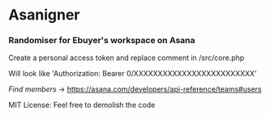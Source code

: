 # Asanigner

### Randomiser for Ebuyer's workspace on Asana

Create a personal access token and replace comment in /src/core.php

Will look like 'Authorization: Bearer 0/XXXXXXXXXXXXXXXXXXXXXXXXX'


*Find members* -> https://asana.com/developers/api-reference/teams#users

MIT License: Feel free to demolish the code

